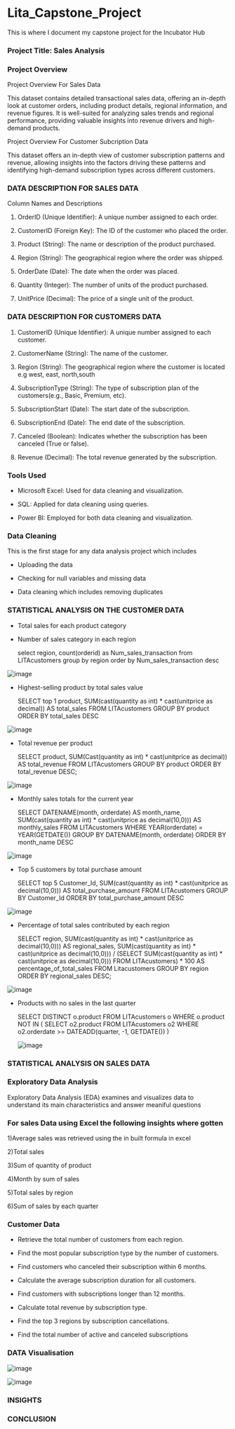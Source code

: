 # Lita_Capstone_Project
This is where I document my capstone project for the Incubator Hub
### Project Title: Sales Analysis
### Project Overview
Project Overview For Sales Data

This dataset contains detailed transactional sales data, offering an in-depth look at customer orders, including product details, regional information, and revenue figures. It is well-suited for analyzing sales trends and regional performance, providing valuable insights into revenue drivers and high-demand products.

Project Overview For Customer Subcription Data

This dataset offers an in-depth view of customer subscription patterns and revenue, allowing insights into the factors driving these patterns and identifying high-demand subscription types across different customers.

### DATA DESCRIPTION FOR SALES DATA
Column Names and Descriptions

1. OrderID (Unique Identifier): A unique number assigned to each order.

2. CustomerID (Foreign Key): The ID of the customer who placed the order.

3. Product (String): The name or description of the product purchased.

4. Region (String): The geographical region where the order was shipped.

5. OrderDate (Date): The date when the order was placed.

6. Quantity (Integer): The number of units of the product purchased.

7. UnitPrice (Decimal): The price of a single unit of the product.

### DATA DESCRIPTION FOR CUSTOMERS DATA

1) CustomerID (Unique Identifier): A unique number assigned to each customer.

2) CustomerName (String): The name of the customer.

3) Region (String): The geographical region where the customer is located e.g west, east, north,south

4) SubscriptionType (String): The type of subscription plan of the customers(e.g., Basic, Premium, etc).

5) SubscriptionStart (Date): The start date of the subscription.

6) SubscriptionEnd (Date): The end date of the subscription.

7) Canceled (Boolean): Indicates whether the subscription has been canceled (True or false).

8) Revenue (Decimal): The total revenue generated by the subscription.

### Tools Used
- Microsoft Excel: Used for data cleaning and visualization.

- SQL: Applied for data cleaning using queries.

- Power BI: Employed for both data cleaning and visualization.

### Data Cleaning
This is the first stage for any data analysis project which includes 

* Uploading the data

* Checking for null variables and missing data
  
* Data cleaning which includes removing duplicates


### STATISTICAL ANALYSIS ON THE CUSTOMER DATA
- Total sales for each product category
- Number of sales category in each region
  
  select region, count(orderid) as Num_sales_transaction
from LITAcustomers group by region order by
Num_sales_transaction desc


![image](https://github.com/user-attachments/assets/9c535931-ef4e-4f1d-917e-2ccc8b9b7f00)


- Highest-selling product by total sales value

  SELECT top 1 product,
SUM(cast(quantity as int) * cast(unitprice as decimal)) AS total_sales
FROM 
LITAcustomers
GROUP BY 
product
ORDER BY 
total_sales DESC

![image](https://github.com/user-attachments/assets/d6f01bf0-0995-4a98-ad09-ce8a0dae60a9)

- Total revenue per product

  SELECT product,
SUM(Cast(quantity as int) * cast(unitprice as decimal)) AS total_revenue
FROM 
LITAcustomers
GROUP BY 
product
ORDER BY 
total_revenue DESC;

![image](https://github.com/user-attachments/assets/3325885b-53a1-4c2a-98b6-d5f6712ae011)

- Monthly sales totals for the current year

  SELECT DATENAME(month, orderdate) AS month_name,
SUM(cast(quantity as int) * cast(unitprice as decimal(10,0))) AS monthly_sales
FROM 
LITAcustomers
WHERE 
YEAR(orderdate) = YEAR(GETDATE())
GROUP BY 
DATENAME(month, orderdate)
ORDER BY 
month_name DESC

![image](https://github.com/user-attachments/assets/29a2fb88-5d6f-4a40-8c72-710bbea6d5a6)

- Top 5 customers by total purchase amount

  SELECT top 5 Customer_Id,
SUM(cast(quantity as int) * cast(unitprice as decimal(10,0))) AS total_purchase_amount
FROM 
    LITAcustomers
GROUP BY 
    Customer_Id
ORDER BY 
    total_purchase_amount DESC

![image](https://github.com/user-attachments/assets/11974d0f-68dc-4a2e-8164-d222d2ca6edc)

- Percentage of total sales contributed by each region

  SELECT region,
SUM(cast(quantity as int) * cast(unitprice as decimal(10,0))) AS regional_sales,
SUM(cast(quantity as int) * cast(unitprice as decimal(10,0))) / (SELECT SUM(cast(quantity as int) * cast(unitprice as decimal(10,0))) FROM LITAcustomers) * 100 AS percentage_of_total_sales
FROM 
Litacustomers
GROUP BY 
region
ORDER BY 
regional_sales DESC;

![image](https://github.com/user-attachments/assets/9ecc70c7-96e9-4343-ae67-124dd9e9bd1e)

- Products with no sales in the last quarter

  SELECT 
DISTINCT o.product
FROM 
LITAcustomers o
WHERE 
o.product NOT IN (
SELECT 
o2.product
FROM 
LITAcustomers o2
 WHERE 
o2.orderdate >= DATEADD(quarter, -1, GETDATE())
    )

  ![image](https://github.com/user-attachments/assets/48d7f916-febe-44df-886b-93015eb1c0d6)

### STATISTICAL ANALYSIS ON SALES DATA



### Exploratory Data Analysis
Exploratory Data Analysis (EDA) examines and visualizes data to understand its main characteristics and answer meaniful questions

### For sales Data using Excel the following insights where gotten

1)Average sales was retrieved using the in built formula in excel 

2)Total sales

3)Sum of quantity of product

4)Month by sum of sales

5)Total sales by region

6)Sum of sales by each quarter

### Customer Data

* Retrieve the total number of customers from each region.
  
* Find the most popular subscription type by the number of customers.

* Find customers who canceled their subscription within 6 months.

* Calculate the average subscription duration for all customers.

* Find customers with subscriptions longer than 12 months.

* Calculate total revenue by subscription type.

* Find the top 3 regions by subscription cancellations.

* Find the total number of active and canceled subscriptions




### DATA Visualisation

![image](https://github.com/user-attachments/assets/d4b56a5d-a411-42a2-91ed-6e573331daae)

![image](https://github.com/user-attachments/assets/c31ed5c6-470b-4ef8-81d3-546bd22f4ea0)






### INSIGHTS
### CONCLUSION

